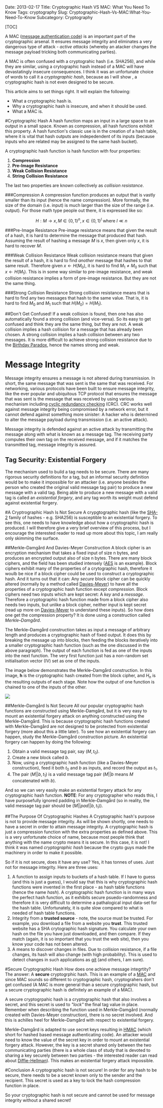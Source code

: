 Date: 2013-02-17
Title: Cryptographic Hash VS MAC: What You Need To Know
Tags: cryptography
Slug: Cryptographic-Hash-Vs-MAC:What-You-Need-To-Know
Subcategory: Cryptography

[TOC]

A MAC ([message authentication code](http://en.wikipedia.org/wiki/Message_authentication_code)) is an important part of the cryptographic arsenal. It ensures message integrity and eliminates a very dangerous type of attack - *active attacks* (whereby an atacker changes the message payload tricking both communicating parties).

A MAC is often confused with a cryptograhic hash (i.e. SHA256), and while they are similar, using a crytographic hash instead of a MAC will have devastatingly insecure consequences. I think it was an unfortunate choice of words to call it a *cryptographic hash*, because as I will show , a cryptographic hash is not even designed to be secure. 

This article aims to set things right. It will explain the following:

 * What a cryptographic hash is.
 * Why a cryptographic hash is insecure, and when it should be used.
 * What a MAC is.

#Cryptographic Hash
A hash function maps an input in a large space to an output in a small space. Known as compression, all hash functions exhibit this property. A hash function's classic use is in the creation of a hash table, where it is vital that hash outputs are indepedendent of its inputs (because inputs who are related may be assigned to the same hash bucket). 

A cryptographic hash function is hash function with four properties:

 1. **Compression**
 2. **Pre-Image Resistance**
 3. **Weak Collision Resistance**
 4. **String Collision Resistance**

The last two properties are known collectively as *collision resistance*.

###Compression
A compression function produces an output that is vastly smaller than its input (hence the name compression). More formally, the size of the domain (i.e. input) is much larger than the size of the range (i.e. output). For those math type people out there, it is expressed like so:

$$H: M \rightarrow x, M \in \{0,1\}^n, x \in \{0,1\}^l \text{ where } l \ll n$$

###Pre-Image Resistance
Pre-image resistance means that given the result of a hash, it is hard to determine the message that produced that hash. Assuming the result of hashing a message $M$ is $x$, then given only $x$, it is hard to recover $M$.

###Weak Collision Resistance
Weak collision resistance means that given the result of a hash, it is hard to find *another* message that hashes to that same result. Therefore given $x \leftarrow H(M_0)$, it is hard to find $M_1 \neq M_0$ such that $x \leftarrow H(M_1)$. This is in some way similar to pre-image resistance, and weak collision resistance implies a form of pre-image resistance. But they are not the same thing.

###Strong Collision Resistance
Strong collision resistance means that is hard to find any two messages that hash to the same value. That is, it is hard to find $M_0$ and $M_1$ such that $H(M_0) = H(M_1)$. 

##Don't Get Confused!
If a weak collision is found, then one has also automatically found a strong collision (and vice-versa). So its easy to get confused and think they are the same thing, but they are not. A weak collision implies a hash collision for a message that has already been chosen. A strong collision implies a hash collision between any two messages. It is more difficult to achieve strong collision resistance due to the [Birthday Paradox](http://en.wikipedia.org/wiki/Birthday_paradox), hence the names strong and weak.

# Message Integrity
Message integrity ensures a message is not altered during transmission. In short, the same message that was sent is the same that was received. For networking, various protocols have been built to ensure message integrity, like the ever popular and ubiquitous TCP protocol that ensures the message that was sent is the message that was received by using various mechanism including [cyclic redundancy checking](http://en.wikipedia.org/wiki/Cyclic_redundancy_check) (CRC). CRC works well against message integrity being compromised by a network error, but it cannot defend against something more sinister: A hacker who is determined to alter the message payload during transmission (i.e. an active attack).

Message integrity is defended against an active attack by transmitting the message along with what is known as a message tag. The receiving party computes their own tag on the received message, and if it matches the transmitted tag, message integrity is assured. 

## Tag Security: Existential Forgery
The mechanism used to build a tag needs to be secure. There are many rigorous security definitions for a tag, but an informal security definition would be to make it impossible for an attacker (i.e. anyone besides the person who created the original valid message tag pair) to produce a new message with a valid tag. Being able to produce a new message with a valid tag is called an *existential forgery*, and any tag worth its weight must defend against existential forgery.

#A Cryptrographic Hash Is Not Secure
A crypgtographic hash (like the [SHA-2](http://en.wikipedia.org/wiki/Sha256) family of hashes - e.g. SHA256) is susceptible to an existential forgery. To see this, one needs to have knowledge about how a cryptographic hash is produced. I will therefore give a very brief overview of this process, but I encourage the interested reader to read up more about this topic, I am really only skimming the surface.

##Merkle–Damgård And Davies-Meyer Construction
A block cipher is an encryption mechanism that takes a fixed input of size n bytes, and produces an encrypted output also of size n bytes. There are many block ciphers, and the field has been studied intensely ([AES](http://en.wikipedia.org/wiki/Advanced_Encryption_Standard) is an example). Block ciphers exhibit many of the properties of a crytographic hash, therefore it woulb be nice if a block cipher could be used to construct a cryptographic hash. And it turns out that it can: Any *secure* block cipher can be quickly altered (normally by a method called [Davies-Meyer](http://en.wikipedia.org/wiki/Davies-Meyer#Davies.E2.80.93Meyer)) to have all the properties of a cryptographic hash function except *compression*. Block ciphers need two inputs which are kept secret: A *key* and a *message*. Therefore a cryptographic hash function made from a block cipher also needs two inputs, but unlike a block cipher, neither input is kept secret (read up more on [Davies-Meyer](http://en.wikipedia.org/wiki/Davies-Meyer#Davies.E2.80.93Meyer) to understand these inputs). So how does one get the compression property? It is done using a construction called *Merkle–Damgård*.

The Merkle–Damgård construction takes as input a message of arbitrary length and produces a cryptographic hash of fixed output. It does this by breaking the message up into blocks, then feeding the blocks iteratively into a smaller cryptographic hash function (such as the one discussed in the above paragraph). The output of each function is fed as one of the inputs into the next function. The very first function just has a non-random set initialisation vector (IV) set as one of the inputs.

The image below demonstrates the Merkle–Damgård construction. In this image, **h** is the cryptographic hash created from the block cipher, and $H_n$ is the resulting outputs of each stage. Note how the output of one function is chained to one of the inputs of the other.

<img src ="http://doctrina.org/static/images/merkle-damgard.png"></img>

##Merkle–Damgård Is Not Secure
All our popular cryptographic hash functions are constructed using Merkle–Damgård, but it is very easy to mount an existential forgery attack on anything constructed using the Merkle–Damgård. This is because cryptographic hash functions created with Merkle–Damgård are not designed to be protected from existential forgery (more about this a little later). To see how an existential forgery can happen, study the Merkle–Damgård construction picture. An existential forgery can happen by doing the following:

 1. Obtain a valid message tag pair, say $(M, t_0)$.
 2. Create a new block called $b$.
 3. Now, using a cryptographic hash function (like a Davies-Meyer construction), feed it both $t_0$ and $b$ as inputs, and record the output as $t_1$.
 4. The pair $(M||b, t_1)$ is a valid message tag pair ($M||b$ means $M$ concatenated with $b$).

And so we can very easily make an existential forgery attack for any cryptographic hash function. **NOTE**: For any cryptographer who reads this, I have purposefully ignored padding in Merkle–Damgård (so in reality, the valid message tag pair should be $(M||pad||b, t_1)$).

##The Purpose Of Cryptographic Hashes
A Cryptographic hash's purpose is not to provide message integrity. As will be shown shortly, one needs to have a secret in order to attain message integrity. A cryptographic hash is just a compression function with the extra properties as defined above. This is a very unfortunate choice of name, because most people think that anything with the name crypto means it is secure. In this case, it is not! I think it was named *cryptographic hash* because the crypto guys made the machinery in order to make it possible.

So if it is not secure, does it have any use? Yes, it has tonnes of uses. Just not for message integrity. Here are three uses:

 1. A function to assign inputs to buckets of a hash table. If I have to guess (and this is just a guess), I would say that this is why cryptographic hash functions were invented in the first place - as hash table functions (hence the name *hash*). A cryptographic hash function is in many ways the perfect hash function, as it exhibits secure psuedo-randomness and therefore it is very difficult to determine a pathalogical input data-set for the hash table. Unfortunately, it is quite slow compared to what is needed of hash table functions.
 2. Integrity from a **trusted source** - note, the source must be trusted. For example, you download a file from a website you **trust**. This trusted website has a SHA crytographic hash signature. You calculate your own hash on the file you have just downloaded, and then compare. If they match (again, it is so important that you trust the web site), then you know your code has not been altered.
 3. A means to discover changes in files. Due to collision resistance, if a file changes, its hash will also change (with high probability). This is used to detect changes in such applications as [git](http://en.wikipedia.org/wiki/Git_%28software%29) (and others, I am sure).

#Secure Cryptographic Hash
How does one achieve message integrtity? The answer: A **secure** cryptogrphic hash. This is an example of a [MAC](http://en.wikipedia.org/wiki/Message_authentication_code) and since MAC sounds so different to cryptographic hash, cryptograhers don't get confused (A MAC is more general than a secure cryptographic hash, but a secure cryptographic hash is definitely an example of a MAC). 

A secure cryptogrpahic hash is a cryptographic hash that also involves a secret, and this secret is used to *"lock"* the final tag value in place. Remember when describing the function used in Merkle–Damgård (normally created with Davies-Meyer construction), there is no secret involved. And this is achilles heel for Merkle–Damgård with respect to existential forgery.

Merkle–Damgård is adapted to use secret keys resulting in [HMAC](http://en.wikipedia.org/wiki/Hmac) (which short for hashed based message authenticating code). An attacker would need to know the value of the secret key in order to mount an existential forgery attack. However, the key is a secret shared only between the two communicating parties (there is a whole class of study that is devoted to sharing a key securely between two parties - the interested reader can read about [Diffie-Hellman](http://en.wikipedia.org/wiki/Diffie_hellman)). This makes an existential forgery attack impossible.

#Conclusion
A cryptographic hash is not secure! In order for any hash to be secure, there needs to be a secret known only to the sender and the recipient. This secret is used as a key to lock the hash compression function in place.

So your cryptographic hash is not secure and cannot be used for message integrity without a shared secret!
